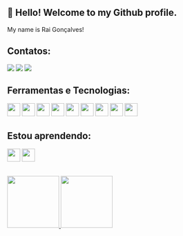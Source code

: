 <h2>👋 Hello! Welcome to my Github profile.</h2>
My name is Rai Gonçalves!


  ## Contatos:

<div>
  <a href="https://www.instagram.com/rai_mello23/" target="_blank"><img src="https://img.shields.io/badge/-Instagram-%23E4405F?style=for-the-badge&logo=instagram&logoColor=white" target="_blank"></a>
  <a href = "rai.goncalves965@gmail.com"><img src="https://img.shields.io/badge/Gmail-D14836?style=for-the-badge&logo=gmail&logoColor=white" target="_blank"></a>
  <a href="https://www.linkedin.com/in/rai-gon%C3%A7alves-124818181/" target="_blank"><img src="https://img.shields.io/badge/-LinkedIn-%230077B5?style=for-the-badge&logo=linkedin&logoColor=white" target="_blank"></a>   
</div>



## Ferramentas e Tecnologias:

<div>
  <img src="https://cdn.jsdelivr.net/gh/devicons/devicon/icons/csharp/csharp-original.svg" width="30" height="30"/>
  <img src="https://cdn.jsdelivr.net/gh/devicons/devicon/icons/html5/html5-original.svg" width="30" height="30"/>
  <img src="https://cdn.jsdelivr.net/gh/devicons/devicon/icons/css3/css3-original.svg" width="30" height="30"/>
  <img src="https://cdn.jsdelivr.net/gh/devicons/devicon/icons/javascript/javascript-original.svg" width="30" height="30"/>
  <img src="https://cdn.jsdelivr.net/gh/devicons/devicon/icons/bootstrap/bootstrap-original.svg" width="30" height="30"/>
  <img src="https://cdn.jsdelivr.net/gh/devicons/devicon/icons/sass/sass-original.svg" width="30" height="30"/>
  <img src="https://cdn.jsdelivr.net/gh/devicons/devicon/icons/handlebars/handlebars-original.svg" width="30" height="30"/>
  <img src="https://cdn.jsdelivr.net/gh/devicons/devicon/icons/git/git-original.svg" width="30" height="30"/>
  <img src="https://cdn.jsdelivr.net/gh/devicons/devicon@latest/icons/mysql/mysql-original.svg" width="30" height="30"/>
</div>

## Estou aprendendo:
<div>
  <img src="https://cdn.jsdelivr.net/gh/devicons/devicon/icons/java/java-original.svg" width="30" height="30"/>
  <img src="https://cdn.jsdelivr.net/gh/devicons/devicon@latest/icons/react/react-original.svg" width="30" height="30"/>
</div>

##

<div>
  <a href="https://github.com/Rai84">
    <img height="120em" src="https://github-readme-stats.vercel.app/api/top-langs/?username=Rai84&layout=compact&langs_count=7&theme=dracula"/>
    <img height="120em" src="https://github-readme-stats.vercel.app/api?username=Rai84&show_icons=true&theme=dracula"/>
  </a>
</div>

